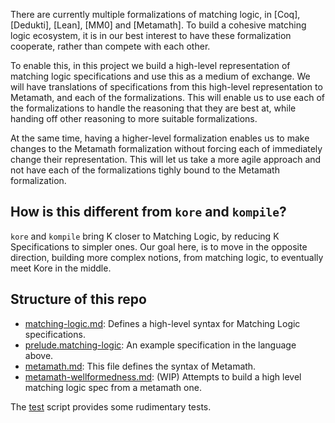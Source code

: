There are currently multiple formalizations of matching logic,
in [Coq], [Dedukti], [Lean], [MM0] and [Metamath].
To build a cohesive matching logic ecosystem, it is in our best interest
to have these formalization cooperate, rather than compete with each other.

To enable this, in this project we build a high-level representation of matching
logic specifications and use this as a medium of exchange. We will have
translations of specifications from this high-level representation to Metamath,
and each of the formalizations. This will enable us to use each of the
formalizations to handle the reasoning that they are best at, while handing off
other reasoning to more suitable formalizations.

At the same time, having a higher-level formalization enables us to make changes
to the Metamath formalization without forcing each of immediately change their
representation. This will let us take a more agile approach and not have each of
the formalizations tighly bound to the Metamath formalization.

## How is this different from `kore` and `kompile`?

`kore` and `kompile` bring K closer to Matching Logic,
by reducing K Specifications to simpler ones.
Our goal here, is to move in the opposite direction,
building more complex notions, from matching logic, to eventually meet Kore
in the middle.

## Structure of this repo

*   [matching-logic.md](matching-logic.md): Defines a high-level syntax for Matching Logic specifications.
*   [prelude.matching-logic](prelude.matching-logic): An example specification in the language above.
*   [metamath.md](metamath.md): This file defines the syntax of Metamath.
*   [metamath-wellformedness.md](metamath-wellformedness.md): (WIP) Attempts to build a high level matching logic spec from a metamath one.

The [test](test) script provides some rudimentary tests.

